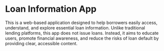 # Loan Information App
This is a web-based application designed to help borrowers easily access, understand, and explore essential loan information. Unlike traditional lending platforms, this app does not issue loans. Instead, it aims to educate users, promote financial awareness, and reduce the risks of loan default by providing clear, accessible content.